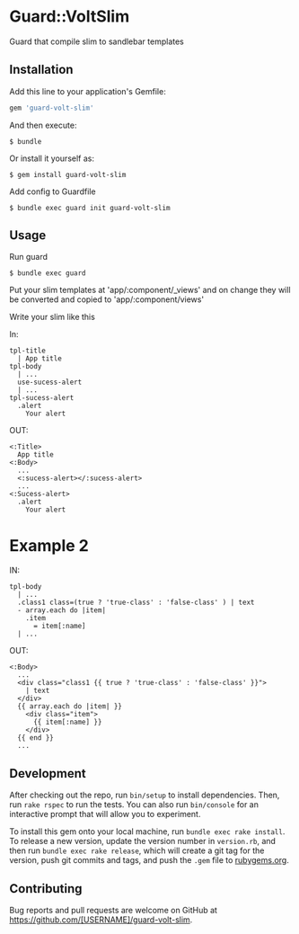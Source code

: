 # Guard::VoltSlim

Guard that compile slim to sandlebar templates

## Installation

Add this line to your application's Gemfile:

```ruby
gem 'guard-volt-slim'
```

And then execute:

    $ bundle

Or install it yourself as:

    $ gem install guard-volt-slim

Add config to Guardfile

    $ bundle exec guard init guard-volt-slim
    
## Usage

Run guard

    $ bundle exec guard

Put your slim templates at 'app/:component/_views' and on change they will be converted and copied to 'app/:component/views'


Write your slim like this

In:
```slim
tpl-title
  | App title
tpl-body
  | ...
  use-sucess-alert
  | ...
tpl-sucess-alert
  .alert
    Your alert
```
OUT:
```slim
<:Title>
  App title
<:Body>
  ...
  <:sucess-alert></:sucess-alert>
  ...
<:Sucess-alert>
  .alert
    Your alert
```



# Example 2
IN:
```
tpl-body
  | ...
  .class1 class=(true ? 'true-class' : 'false-class' ) | text
  - array.each do |item|
    .item
      = item[:name]
  | ...
```
OUT:
```
<:Body>
  ...
  <div class="class1 {{ true ? 'true-class' : 'false-class' }}">
    | text
  </div>
  {{ array.each do |item| }}
    <div class="item">
      {{ item[:name] }}
    </div>
  {{ end }}
  ...
```

## Development

After checking out the repo, run `bin/setup` to install dependencies. Then, run `rake rspec` to run the tests. You can also run `bin/console` for an interactive prompt that will allow you to experiment.

To install this gem onto your local machine, run `bundle exec rake install`. To release a new version, update the version number in `version.rb`, and then run `bundle exec rake release`, which will create a git tag for the version, push git commits and tags, and push the `.gem` file to [rubygems.org](https://rubygems.org).

## Contributing

Bug reports and pull requests are welcome on GitHub at https://github.com/[USERNAME]/guard-volt-slim.

